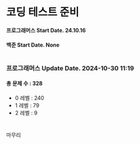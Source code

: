 # 코딩 테스트 준비

#### 프로그래머스 Start Date. 24.10.16
#### 백준 Start Date. None

# 
### 프로그래머스 Update Date. 2024-10-30 11:19
#### 총 문제 수 : 328
- 0 레벨 : 240
- 1 레벨 : 79
- 2 레벨 : 9

# 
마무리

# 
